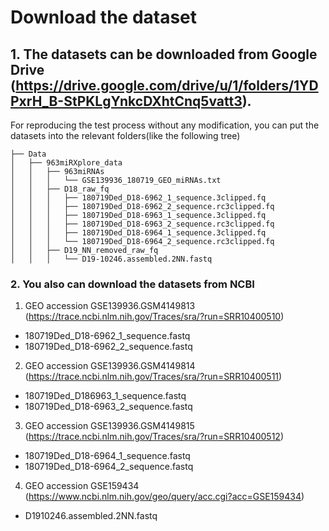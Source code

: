 # Download the dataset
## 1. The datasets can be downloaded from Google Drive (https://drive.google.com/drive/u/1/folders/1YDPxrH_B-StPKLgYnkcDXhtCnq5vatt3). 

For reproducing the test process without any modification, you can put the datasets into the relevant folders(like the following tree)  
```
├── Data
│   ├── 963miRXplore_data
│   │   ├── 963miRNAs
│   │   │   └── GSE139936_180719_GEO_miRNAs.txt
│   │   ├── D18_raw_fq
│   │   │   ├── 180719Ded_D18-6962_1_sequence.3clipped.fq
│   │   │   ├── 180719Ded_D18-6962_2_sequence.rc3clipped.fq
│   │   │   ├── 180719Ded_D18-6963_1_sequence.3clipped.fq
│   │   │   ├── 180719Ded_D18-6963_2_sequence.rc3clipped.fq
│   │   │   ├── 180719Ded_D18-6964_1_sequence.3clipped.fq
│   │   │   └── 180719Ded_D18-6964_2_sequence.rc3clipped.fq
│   │   ├── D19_NN_removed_raw_fq
│   │   │   └── D19-10246.assembled.2NN.fastq
```

### 2. You also can download the datasets from NCBI
1. GEO accession GSE139936.GSM4149813 (https://trace.ncbi.nlm.nih.gov/Traces/sra/?run=SRR10400510)
- 180719Ded_D18-6962_1_sequence.fastq 
- 180719Ded_D18-6962_2_sequence.fastq 
2. GEO accession GSE139936.GSM4149814 (https://trace.ncbi.nlm.nih.gov/Traces/sra/?run=SRR10400511)
- 180719Ded_D186963_1_sequence.fastq
- 180719Ded_D18-6963_2_sequence.fastq
3. GEO accession GSE139936.GSM4149815 (https://trace.ncbi.nlm.nih.gov/Traces/sra/?run=SRR10400512)
- 180719Ded_D18-6964_1_sequence.fastq
- 180719Ded_D18-6964_2_sequence.fastq
4. GEO accession GSE159434 (https://www.ncbi.nlm.nih.gov/geo/query/acc.cgi?acc=GSE159434)
- D1910246.assembled.2NN.fastq 